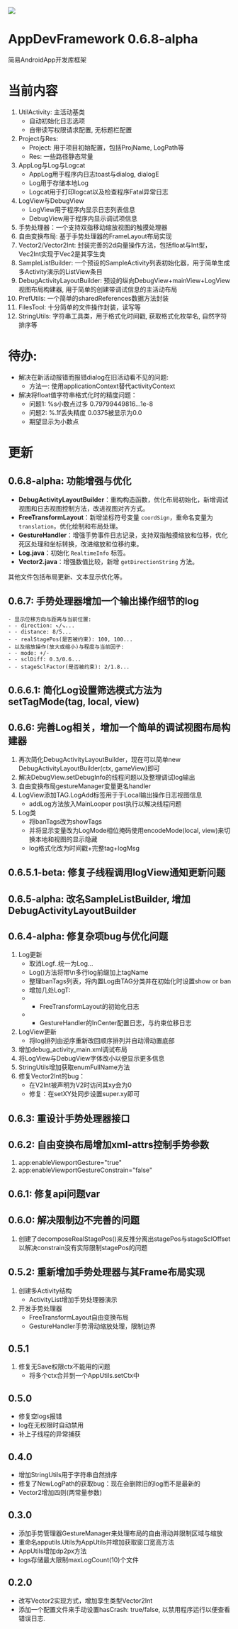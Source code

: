 [![](https://jitpack.io/v/AIDEProjects/AppDevFramework.svg)](https://jitpack.io/#AIDEProjects/AppDevFramework)

# AppDevFramework 0.6.8-alpha
简易AndroidApp开发库框架

# 当前内容
1. UtilActivity: 主活动基类
	- 自动初始化日志选项
	- 自带读写权限请求配置, 无标题栏配置
1. Project与Res:
	- Project: 用于项目初始配置，包括ProjName, LogPath等
	- Res: 一些路径静态常量
1. AppLog与Log与Logcat
	- AppLog用于程序内日志toast与dialog, dialogE
	- Log用于存储本地Log
	- Logcat用于打印logcat以及检查程序Fatal异常日志
1. LogView与DebugView
	- LogView用于程序内显示日志列表信息
	- DebugView用于程序内显示调试项信息
1. 手势处理器：一个支持双指移动缩放视图的触摸处理器
1. 自由变换布局: 基于手势处理器的FrameLayout布局实现
1. Vector2/Vector2Int: 封装完善的2d向量操作方法，包括float与Int型，Vec2Int实现于Vec2是其孪生类
1. SampleListBuilder: 一个预设的SampleActivity列表初始化器，用于简单生成多Activity演示的ListView条目
1. DebugActivityLayoutBuilder: 预设的纵向DebugView+mainView+LogView视图布局构建器, 用于简单的创建带调试信息的主活动布局
1. PrefUtils: 一个简单的sharedReferences数据方法封装
1. FilesTool: 十分简单的文件操作封装，读写等
1. StringUtils: 字符串工具类，用于格式化时间戳, 获取格式化枚举名, 自然字符排序等

# 待办: 
- 解决在新活动报错而报错dialog在旧活动看不见的问题: 
	- 方法一: 使用applicationContext替代activityContext
- 解决将float值字符串格式化时的精度问题：
	- 问题1: %s小数点过多 0.79799449816...1e-8
	- 问题2: %.1f丢失精度 0.0375被显示为0.0
	- 期望显示为小数点

# 更新
## 0.6.8-alpha: 功能增强与优化
- **DebugActivityLayoutBuilder**：重构构造函数，优化布局初始化，新增调试视图和日志视图控制方法，改进视图对齐方式。
- **FreeTransformLayout**：新增坐标符号变量 `coordSign`，重命名变量为 `translation`，优化绘制和布局处理。
- **GestureHandler**：增强手势事件日志记录，支持双指触摸缩放和位移，优化死区处理和坐标转换，改进缩放和位移约束。
- **Log.java**：初始化 `RealtimeInfo` 标签。
- **Vector2.java**：增强数值比较，新增 `getDirectionString` 方法。

其他文件包括布局更新、文本显示优化等。

## 0.6.7: 手势处理器增加一个输出操作细节的log
	- 显示位移方向与距离与当前位置: 
	- - direction: ↖/↘...
	- - distance: 8/5...
	- - realStagePos(是否被约束): 100, 100...
	- 以及缩放操作(放大或缩小)与程度与当前因子: 
	- - mode: +/-
	- - sclDiff: 0.3/0.6...
	- - stageSclFactor(是否被约束): 2/1.8...

## 0.6.6.1: 简化Log设置筛选模式方法为setTagMode(tag, local, view)

## 0.6.6: 完善Log相关，增加一个简单的调试视图布局构建器
1. 再次简化DebugActivityLayoutBuilder，现在可以简单new DebugActivityLayoutBuilder(ctx, gameView)即可
1. 解决DebugView.setDebugInfo的线程问题以及整理调试log输出
1. 自由变换布局gestureManager变量更名handler
1. LogView添加TAG.LogAdd标签用于于Local输出操作日志视图信息
	- addLog方法放入MainLooper post执行以解决线程问题
1. Log类
	- 将banTags改为showTags
	- 并将显示变量改为LogMode相位掩码使用encodeMode(local, view)来切换本地和视图的显示隐藏
	- log格式化改为时间戳+完整tag+logMsg

## 0.6.5.1-beta: 修复子线程调用logView通知更新问题

## 0.6.5-alpha: 改名SampleListBuilder, 增加DebugActivityLayoutBuilder

## 0.6.4-alpha: 修复杂项bug与优化问题
1. Log更新
	- 取消Logf..统一为Log...
	- Log()方法将带\n多行log前缀加上tagName
	- 整理banTags列表，将内置Log由TAG分类并在初始化时设置show or ban
	- 增加几处LogT: 
	- - FreeTransformLayout的初始化日志
	- - GestureHandler的InCenter配置日志，与约束位移日志
1. LogView更新
	- 将log排列由逆序重新改回顺序排列并自动滑动置底部
1. 增加debug_activity_main.xml调试布局
1. 将LogView与DebugView字体改小以便显示更多信息
1. StringUtils增加获取enumFullName方法
1. 修复Vector2Int的bug：
	- 在V2Int被声明为V2时访问其xy会为0
	- 修复：在setXY处同步设置super.xy即可

## 0.6.3: 重设计手势处理器接口

## 0.6.2: 自由变换布局增加xml-attrs控制手势参数
1. app:enableViewportGesture="true"
2. app:enableViewportGestureConstrain="false"

## 0.6.1: 修复api问题var

## 0.6.0: 解决限制边不完善的问题
1. 创建了decomposeRealStagePos()来反推分离出stagePos与stageSclOffset以解决constrain没有实际限制stagePos的问题

## 0.5.2: 重新增加手势处理器与其Frame布局实现
1. 创建多Activity结构
	- ActivityList增加手势处理器演示
1. 开发手势处理器
	- FreeTransformLayout自由变换布局
	- GestureHandler手势滑动缩放处理，限制边界

## 0.5.1
1. 修复无Save权限ctx不能用的问题
	- 将多个ctx合并到一个AppUtils.setCtx中


## 0.5.0
- 修复空logs报错
- log在无权限时自动禁用
- 补上子线程的异常捕获

## 0.4.0
- 增加StringUtils用于字符串自然排序
- 修复了NewLogPath的获取bug：现在会删除旧的log而不是最新的
- Vector2增加四则(两常量参数)

## 0.3.0
- 添加手势管理器GestureManager来处理布局的自由滑动并限制区域与缩放
- 重命名apputils.Utils为AppUtils并增加获取窗口宽高方法
- AppUtils增加dp2px方法
- logs存储最大限制maxLogCount(10)个文件

## 0.2.0
- 改写Vector2实现方式，增加孪生类型Vector2Int
- 添加一个配置文件来手动设置hasCrash: true/false, 以禁用程序运行以便查看错误日志.


